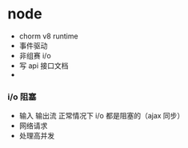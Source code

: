 # node

- chorm v8 runtime
- 事件驱动
- 非组赛 i/o
- 写 api 接口文档
-

### i/o 阻塞

- 输入 输出流 正常情况下 i/o 都是阻塞的（ajax 同步）
- 网络请求
- 处理高并发
